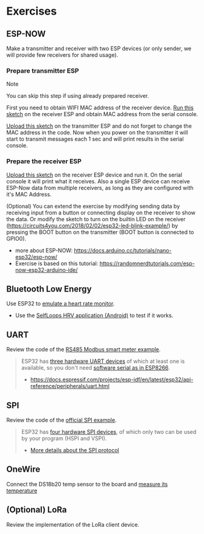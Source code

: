 # Exercises

## ESP-NOW
Make a transmitter and receiver with two ESP devices (or only sender, we will provide few receivers for shared usage).

### Prepare transmitter ESP 
> [!NOTE]
> You can skip this step if using already prepared receiver.

First you need to obtain WIFI MAC address of the receiver device. [Run this sketch](src/ESP-Now/mac-scanner.ino) on the receiver ESP and obtain MAC address from the serial console.

[Upload this sketch](src/ESP-Now/espnow-transmitter.ino) on the transmitter ESP and do not forget to change the MAC address in the code. Now when you power on the transmitter it will start to transmit messages each 1 sec and will print results in the serial console.

### Prepare the receiver ESP
[Upload this sketch](src/ESP-Now/espnow-receiver.ino) on the receiver ESP device and run it. On the serial console it will print what it receives. Also a single ESP device can receive ESP-Now data from multiple receivers, as long as they are configured with it's MAC Address. 

(Optional) You can extend the exercise by modifying sending data by receiving input from a button or connecting display on the receiver to show the data. Or modify the sketch to turn on the builtin LED on the receiver (https://circuits4you.com/2018/02/02/esp32-led-blink-example/) by pressing the BOOT button on the transmitter (BOOT button is connected to GPIO0).

- more about ESP-NOW: https://docs.arduino.cc/tutorials/nano-esp32/esp-now/
- Exercise is based on this tutorial: https://randomnerdtutorials.com/esp-now-esp32-arduino-ide/ 

## Bluetooth Low Energy 
Use ESP32 to [emulate a heart rate monitor](src/02_BLE_heartrate/02_BLE_heartrate.ino). 

* Use the [SelfLoops HRV application (Android)](https://play.google.com/store/apps/details?id=com.wellness.selfloops.hrv&hl=en_US&gl=US) to test if it works.

## UART
Review the code of the [RS485 Modbus smart meter example](https://embeddedthere.com/how-to-interface-esp32-with-rs485-modbus-sensors-with-example-code/).

> ESP32 has [three hardware UART devices](https://circuits4you.com/2018/12/31/esp32-hardware-serial2-example/) of which at least one is available, so you don't need [software serial as in ESP8266](https://github.com/plerup/espsoftwareserial). 
> - https://docs.espressif.com/projects/esp-idf/en/latest/esp32/api-reference/peripherals/uart.html

## SPI
Review the code of the [official SPI example](https://github.com/espressif/arduino-esp32/blob/master/libraries/SPI/examples/SPI_Multiple_Buses/SPI_Multiple_Buses.ino).

> ESP32 has [four hardware SPI devices](https://docs.espressif.com/projects/esp-idf/en/latest/esp32/api-reference/peripherals/spi_master.html), of which only two can be used by your program (HSPI and VSPI).
> - [More details about the SPI protocol](https://www.analog.com/en/analog-dialogue/articles/introduction-to-spi-interface.html#)

## OneWire
Connect the DS18b20 temp sensor to the board and [measure its temperature](src/DS18x20_multiple/DS18x20_multiple.ino)

## (Optional) LoRa
Review the implementation of the LoRa client device.

